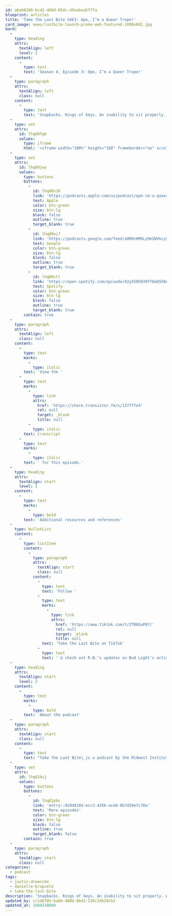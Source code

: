 ```yaml
---
id: abeb8280-bcd2-486d-85dc-45eabea5f7fa
blueprint: articles
title: 'Take the Last Bite S4E3: Ope, I’m a Queer Trope!'
card_image: news/lastbite-launch-promo-web-featured-1090x681.jpg
bard:
  -
    type: heading
    attrs:
      textAlign: left
      level: 2
    content:
      -
        type: text
        text: 'Season 4, Episode 3: Ope, I’m a Queer Trope!'
  -
    type: paragraph
    attrs:
      textAlign: left
      class: null
    content:
      -
        type: text
        text: 'Snapbacks. Rings of keys. An inability to sit properly. We all know a queer trope when we see one but where do they come from? And what’s the line between a queer stereotype and a queer trope? We take a bite out of queer stereotypes with Justin Drwencke and Danielle Kropveld from the Midwest Institute for Sexuality and Gender Diversity. '
  -
    type: set
    attrs:
      id: lhq80fgm
      values:
        type: iframe
        html: '<iframe width="100%" height="180" frameborder="no" scrolling="no" seamless src="https://share.transistor.fm/e/137ff7e4"></iframe>'
  -
    type: set
    attrs:
      id: lhq80jwy
      values:
        type: buttons
        buttons:
          -
            id: lhq80n16
            link: 'https://podcasts.apple.com/us/podcast/ope-im-a-queer-trope/id1582890778?i=1000613203100'
            text: Apple
            color: btn-green
            size: btn-lg
            block: false
            outline: true
            target_blank: true
          -
            id: lhq80oj7
            link: 'https://podcasts.google.com/feed/aHR0cHM6Ly9mZWVkcy50cmFuc2lzdG9yLmZtL3Rha2UtdGhlLWxhc3QtYml0ZQ/episode/Y2U3ZmRhMGQtNmFiMC00YzJlLWFmMWEtY2RlODQ3YjBhYTlk?sa=X&ved=0CAUQkfYCahcKEwiY19e85fn-AhUAAAAAHQAAAAAQAQ'
            text: Google
            color: btn-green
            size: btn-lg
            block: false
            outline: true
            target_blank: true
          -
            id: lhq80stl
            link: 'https://open.spotify.com/episode/42y550hD39ffEmQS50AAmZ'
            text: Spotify
            color: btn-green
            size: btn-lg
            block: false
            outline: true
            target_blank: true
        contain: true
  -
    type: paragraph
    attrs:
      textAlign: left
      class: null
    content:
      -
        type: text
        marks:
          -
            type: italic
        text: 'View the '
      -
        type: text
        marks:
          -
            type: link
            attrs:
              href: 'https://share.transistor.fm/s/137ff7e4'
              rel: null
              target: _blank
              title: null
          -
            type: italic
        text: transcript
      -
        type: text
        marks:
          -
            type: italic
        text: ' for this episode.'
  -
    type: heading
    attrs:
      textAlign: start
      level: 2
    content:
      -
        type: text
        marks:
          -
            type: bold
        text: 'Additional resources and references'
  -
    type: bulletList
    content:
      -
        type: listItem
        content:
          -
            type: paragraph
            attrs:
              textAlign: start
              class: null
            content:
              -
                type: text
                text: 'Follow '
              -
                type: text
                marks:
                  -
                    type: link
                    attrs:
                      href: 'https://www.tiktok.com/t/ZTRKGuP67/'
                      rel: null
                      target: _blank
                      title: null
                text: 'Take the Last Bite on TikTok'
              -
                type: text
                text: ' & check out R.B.’s updates on Bud Light’s activity in the post-partnership with Dylan Mulvaney '
  -
    type: heading
    attrs:
      textAlign: start
      level: 2
    content:
      -
        type: text
        marks:
          -
            type: bold
        text: 'About the podcast'
  -
    type: paragraph
    attrs:
      textAlign: start
      class: null
    content:
      -
        type: text
        text: "Take the Last Bite\_is a podcast by the Midwest Institute for Sexuality and Gender Diversity. It's a direct counter to the Midwest Nice mentality— highlighting advocacy and activism by queer/trans communities in the Midwest region. Through each episode, we're aiming to unearth the often disregarded and unacknowledged contributions of queer and trans folks to social change through interviews, casual conversations and reflections on Midwest queer time, space, and place.\_"
  -
    type: set
    attrs:
      id: lhq81ksj
      values:
        type: buttons
        buttons:
          -
            id: lhq81pbc
            link: 'entry::029d818d-ecc3-4356-ace8-0b7d39e7c70a'
            text: 'More episodes'
            color: btn-green
            size: btn-lg
            block: false
            outline: true
            target_blank: false
        contain: true
  -
    type: paragraph
    attrs:
      textAlign: start
      class: null
categories:
  - podcast
tags:
  - justin-drwencke
  - danielle-kropveld
  - take-the-last-bite
description: 'Snapbacks. Rings of keys. An inability to sit properly. We all know a queer trope when we see one but where do they come from? And what’s the line between a queer stereotype and a queer trope? We take a bite out of queer stereotypes with Justin Drwencke and Danielle Kropveld from the Midwest Institute for Sexuality and Gender Diversity.'
updated_by: cc1d6f85-bab6-480d-8bd1-226c3d628cb2
updated_at: 1684238660
---
```

